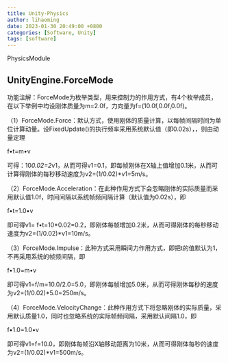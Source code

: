 ```yaml
---
title: Unity-Physics
author: lihaoming
date: 2023-01-30 20:49:00 +0800
categories: [Software, Unity]
tags: [software]
---
```


PhysicsModule

## UnityEngine.ForceMode

功能注解：ForceMode为枚举类型，用来控制力的作用方式，有4个枚举成员，在以下举例中均设刚体质量为m=2.0f，力向量为f=(10.0f,0.0f,0.0f)。

（1）ForceMode.Force：默认方式，使用刚体的质量计算，以每帧间隔时间为单位计算动量。设FixedUpdate()的执行频率采用系统默认值（即0.02s），，则由动量定理

f•t=m•v

可得：10*0.02=2*v1，从而可得v1=0.1，即每帧刚体在X轴上值增加0.1米，从而可计算得刚体的每秒移动速度为v2=(1/0.02)*v1=5m/s。

（2）ForceMode.Acceleration：在此种作用方式下会忽略刚体的实际质量而采用默认值1.0f，时间间隔以系统帧频间隔计算（默认值为0.02s），即

f•t=1.0•v

即可得v1= f•t=10*0.02=0.2，即刚体每帧增加0.2米，从而可得刚体的每秒移动速度为v2=(1/0.02)*v1=10m/s。

（3）ForceMode.Impulse：此种方式采用瞬间力作用方式，即把t的值默认为1，不再采用系统的帧频间隔，即

f•1.0=m•v

即可得v1=f/m=10.0/2.0=5.0，即刚体每帧增加5.0米，从而可得刚体每秒的速度为v2=(1/0.02)*5.0=250m/s。

（4）ForceMode.VelocityChange：此种作用方式下将忽略刚体的实际质量，采用默认质量1.0，同时也忽略系统的实际帧频间隔，采用默认间隔1.0，即

f•1.0=1.0•v

即可得v1=f=10.0，即刚体每帧沿X轴移动距离为10米，从而可得刚体每秒的速度为v2=(1/0.02)*v1=500m/s。